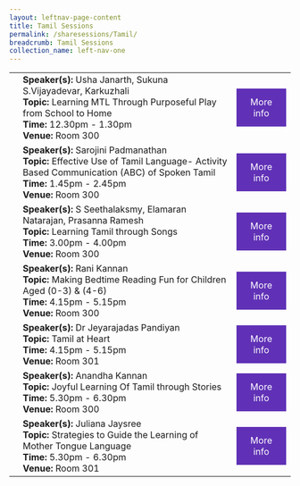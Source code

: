 ```yaml
---
layout: leftnav-page-content
title: Tamil Sessions
permalink: /sharesessions/Tamil/
breadcrumb: Tamil Sessions
collection_name: left-nav-one
---
```


<table>
  <tr>
    <td>
    </td>
    <td><b>Speaker(s):</b> Usha Janarth, Sukuna S.Vijayadevar, Karkuzhali 
<br><b>Topic:</b> Learning MTL Through Purposeful Play from School to Home <br><b>Time:</b> 12.30pm - 1.30pm <br><b>Venue:</b> Room 300
</td>
    <td>
   <a href="https://event-reg.biz/Registration/MTLSSession?Session=T1"  style="  background-color: #6031b6; color: white;padding: 14px 25px;text-align: center; text-decoration: none;display: inline-block;">More<br>info</a>
  </td>
  </tr>
  <tr>
    <td>
    </td>
    <td><b>Speaker(s):</b> Sarojini Padmanathan <br><b>Topic:</b> Effective Use of Tamil Language- Activity Based Communication (ABC) of Spoken Tamil <br><b>Time:</b> 1.45pm - 2.45pm <br><b>Venue:</b> Room 300
</td>
    <td>
   <a href="https://event-reg.biz/Registration/MTLSSession?Session=T2"  style="  background-color: #6031b6; color: white;padding: 14px 25px;text-align: center; text-decoration: none;display: inline-block;">More<br>info</a>
  </td>
  </tr>
    <tr>
    <td>
    </td>
    <td><b>Speaker(s):</b> S Seethalaksmy, Elamaran Natarajan, Prasanna Ramesh
<br><b>Topic:</b> Learning Tamil through Songs <br><b>Time:</b> 3.00pm - 4.00pm <br><b>Venue:</b> Room 300
</td>
      <td>
   <a href="https://event-reg.biz/Registration/MTLSSession?Session=T3"  style="  background-color: #6031b6; color: white;padding: 14px 25px;text-align: center; text-decoration: none;display: inline-block;">More<br>info</a>
  </td>
  </tr>
      <tr>
    <td>
    </td>
   <td><b>Speaker(s):</b> Rani Kannan <br><b>Topic:</b> Making Bedtime Reading Fun for Children Aged  (0-3) & (4-6) <br><b>Time:</b> 4.15pm - 5.15pm <br><b>Venue:</b> Room 300
</td>
        <td>
   <a href="https://event-reg.biz/Registration/MTLSSession?Session=T4"  style="  background-color: #6031b6; color: white;padding: 14px 25px;text-align: center; text-decoration: none;display: inline-block;">More<br>info</a>
  </td>
  </tr>
        <tr>
    <td>
    </td>
    <td><b>Speaker(s):</b> Dr Jeyarajadas Pandiyan <br><b>Topic:</b> Tamil at Heart <br><b>Time:</b> 4.15pm - 5.15pm <br><b>Venue:</b> Room 301
</td>
       <td>
   <a href="https://event-reg.biz/Registration/MTLSSession?Session=T6"  style="  background-color: #6031b6; color: white;padding: 14px 25px;text-align: center; text-decoration: none;display: inline-block;">More<br>info</a>
  </td>    
  </tr>
        <tr>
    <td>
    </td>
    <td><b>Speaker(s):</b> Anandha Kannan<br><b>Topic:</b> Joyful Learning Of Tamil through Stories <br><b>Time:</b> 5.30pm - 6.30pm <br><b>Venue:</b> Room 300
</td>
           <td>
   <a href="https://event-reg.biz/Registration/MTLSSession?Session=T5"  style="  background-color: #6031b6; color: white;padding: 14px 25px;text-align: center; text-decoration: none;display: inline-block;">More<br>info</a>
  </td>
  </tr>
          <tr>
    <td>
    </td>
    <td><b>Speaker(s):</b> Juliana Jaysree <br><b>Topic:</b> Strategies to Guide the Learning of Mother Tongue Language <br><b>Time:</b> 5.30pm - 6.30pm <br><b>Venue:</b> Room 301
</td>
             <td>
   <a href="https://event-reg.biz/Registration/MTLSSession?Session=T7"  style="  background-color: #6031b6; color: white;padding: 14px 25px;text-align: center; text-decoration: none;display: inline-block;">More<br>info</a>
  </td>
  </tr>
</table>
